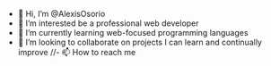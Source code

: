 - 👋 Hi, I’m @AlexisOsorio
- 👀 I’m interested  be a professional web developer
- 🌱 I’m currently learning  web-focused programming languages
- 💞️ I’m looking to collaborate on  projects I can learn and continually improve
//- 📫 How to reach me 

<!---
AlexisOsorio/AlexisOsorio is a ✨ special ✨ repository because its `README.md` (this file) appears on your GitHub profile.
You can click the Preview link to take a look at your changes.
--->
